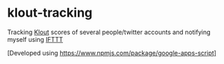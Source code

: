 # klout-tracking

Tracking [Klout](https://klout.com/#/MaartenDesnouck) scores of several people/twitter accounts and notifying myself using [IFTTT](https://ifttt.com/)

[Developed using https://www.npmjs.com/package/google-apps-script]
